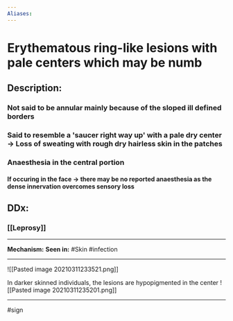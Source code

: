 ```yaml
---
Aliases:
---
```

# Erythematous ring-like lesions with pale centers which may be numb
## Description:
### Not said to be annular mainly because of the sloped ill defined borders
### Said to resemble a 'saucer right way up' with a pale dry center -> Loss of sweating with rough dry hairless skin in the patches
### Anaesthesia in the central portion 
#### If occuring in the face -> there may be no reported anaesthesia as the dense innervation overcomes sensory loss
## DDx:
### [[Leprosy]]

---
**Mechanism:**
**Seen in:** #Skin #infection 

---
![[Pasted image 20210311233521.png]]


In darker skinned individuals, the lesions are hypopigmented in the center
![[Pasted image 20210311235201.png]]


---
#sign 
